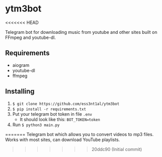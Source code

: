 # ytm3bot
<<<<<<< HEAD

Telegram bot for downloading music from youtube and other sites built on FFmpeg and youtube-dl.

## Requirements

* aiogram
* youtube-dl
* ffmpeg

## Installing

1. `$ git clone https://github.com/ess3nt1al/ytm3bot`
2. `$ pip install -r requirements.txt`
3. Put your telegram bot token in file ``.env`` 
   - It should look like this: `BOT_TOKEN=token`
4. Run `$ python3 main.py`

=======
Telegram bot which allows you to convert videos to mp3 files. Works with most sites, can download YouTube playlists.
>>>>>>> 20ddc90 (Initial commit)

